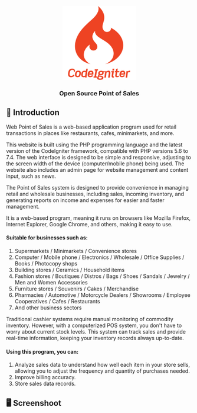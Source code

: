 <p align="center"><img src="asset/codeigniter-logo-svgrepo-com.svg" alt="Open Source Point of Sale Logo" width="auto" height="200"></p>
<h3 align="center">Open Source Point of Sales</h3>

## 👋 Introduction

Web Point of Sales is a web-based application program used for retail transactions in places like restaurants, cafes, minimarkets, and more.

This website is built using the PHP programming language and the latest version of the CodeIgniter framework, compatible with PHP versions 5.6 to 7.4. The web interface is designed to be simple and responsive, adjusting to the screen width of the device (computer/mobile phone) being used. The website also includes an admin page for website management and content input, such as news.

The Point of Sales system is designed to provide convenience in managing retail and wholesale businesses, including sales, incoming inventory, and generating reports on income and expenses for easier and faster management.

It is a web-based program, meaning it runs on browsers like Mozilla Firefox, Internet Explorer, Google Chrome, and others, making it easy to use.

#### Suitable for businesses such as:
1. Supermarkets / Minimarkets / Convenience stores
2. Computer / Mobile phone / Electronics / Wholesale / Office Supplies / Books / Photocopy shops
3. Building stores / Ceramics / Household items
4. Fashion stores / Boutiques / Distros / Bags / Shoes / Sandals / Jewelry / Men and Women Accessories
5. Furniture stores / Souvenirs / Cakes / Merchandise
6. Pharmacies / Automotive / Motorcycle Dealers / Showrooms / Employee Cooperatives / Cafes / Restaurants
7. And other business sectors

Traditional cashier systems require manual monitoring of commodity inventory. However, with a computerized POS system, you don't have to worry about current stock levels. This system can track sales and provide real-time information, keeping your inventory records always up-to-date.

#### Using this program, you can:
1. Analyze sales data to understand how well each item in your store sells, allowing you to adjust the frequency and quantity of purchases needed.
2. Improve billing accuracy.
3. Store sales data records.

## 🖥️ Screenshoot
